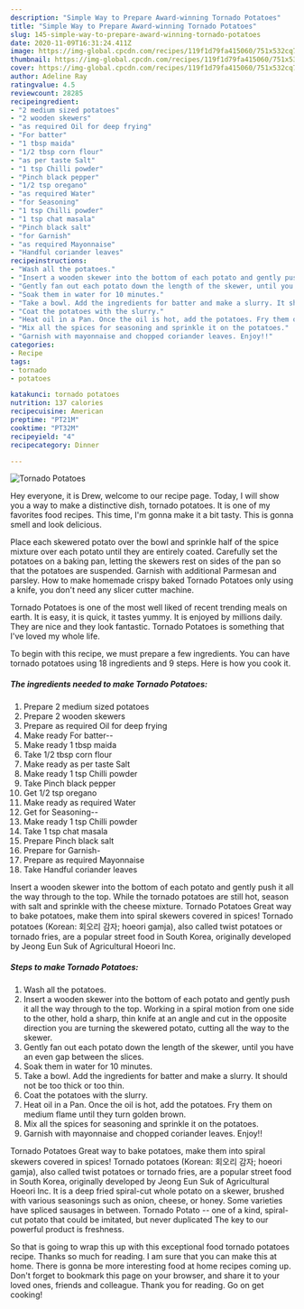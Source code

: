 ```yaml
---
description: "Simple Way to Prepare Award-winning Tornado Potatoes"
title: "Simple Way to Prepare Award-winning Tornado Potatoes"
slug: 145-simple-way-to-prepare-award-winning-tornado-potatoes
date: 2020-11-09T16:31:24.411Z
image: https://img-global.cpcdn.com/recipes/119f1d79fa415060/751x532cq70/tornado-potatoes-recipe-main-photo.jpg
thumbnail: https://img-global.cpcdn.com/recipes/119f1d79fa415060/751x532cq70/tornado-potatoes-recipe-main-photo.jpg
cover: https://img-global.cpcdn.com/recipes/119f1d79fa415060/751x532cq70/tornado-potatoes-recipe-main-photo.jpg
author: Adeline Ray
ratingvalue: 4.5
reviewcount: 28285
recipeingredient:
- "2 medium sized potatoes"
- "2 wooden skewers"
- "as required Oil for deep frying"
- "For batter"
- "1 tbsp maida"
- "1/2 tbsp corn flour"
- "as per taste Salt"
- "1 tsp Chilli powder"
- "Pinch black pepper"
- "1/2 tsp oregano"
- "as required Water"
- "for Seasoning"
- "1 tsp Chilli powder"
- "1 tsp chat masala"
- "Pinch black salt"
- "for Garnish"
- "as required Mayonnaise"
- "Handful coriander leaves"
recipeinstructions:
- "Wash all the potatoes."
- "Insert a wooden skewer into the bottom of each potato and gently push it all the way through to the top. Working in a spiral motion from one side to the other, hold a sharp, thin knife at an angle and cut in the opposite direction you are turning the skewered potato, cutting all the way to the skewer."
- "Gently fan out each potato down the length of the skewer, until you have an even gap between the slices."
- "Soak them in water for 10 minutes."
- "Take a bowl. Add the ingredients for batter and make a slurry. It should not be too thick or too thin."
- "Coat the potatoes with the slurry."
- "Heat oil in a Pan. Once the oil is hot, add the potatoes. Fry them on medium flame until they turn golden brown."
- "Mix all the spices for seasoning and sprinkle it on the potatoes."
- "Garnish with mayonnaise and chopped coriander leaves. Enjoy!!"
categories:
- Recipe
tags:
- tornado
- potatoes

katakunci: tornado potatoes 
nutrition: 137 calories
recipecuisine: American
preptime: "PT21M"
cooktime: "PT32M"
recipeyield: "4"
recipecategory: Dinner

---
```



![Tornado Potatoes](https://img-global.cpcdn.com/recipes/119f1d79fa415060/751x532cq70/tornado-potatoes-recipe-main-photo.jpg)

Hey everyone, it is Drew, welcome to our recipe page. Today, I will show you a way to make a distinctive dish, tornado potatoes. It is one of my favorites food recipes. This time, I'm gonna make it a bit tasty. This is gonna smell and look delicious.

Place each skewered potato over the bowl and sprinkle half of the spice mixture over each potato until they are entirely coated. Carefully set the potatoes on a baking pan, letting the skewers rest on sides of the pan so that the potatoes are suspended. Garnish with additional Parmesan and parsley. How to make homemade crispy baked Tornado Potatoes only using a knife, you don&#39;t need any slicer cutter machine.

Tornado Potatoes is one of the most well liked of recent trending meals on earth. It is easy, it is quick, it tastes yummy. It is enjoyed by millions daily. They are nice and they look fantastic. Tornado Potatoes is something that I've loved my whole life.


To begin with this recipe, we must prepare a few ingredients. You can have tornado potatoes using 18 ingredients and 9 steps. Here is how you cook it.

<!--inarticleads1-->

##### The ingredients needed to make Tornado Potatoes:

1. Prepare 2 medium sized potatoes
1. Prepare 2 wooden skewers
1. Prepare as required Oil for deep frying
1. Make ready For batter--
1. Make ready 1 tbsp maida
1. Take 1/2 tbsp corn flour
1. Make ready as per taste Salt
1. Make ready 1 tsp Chilli powder
1. Take Pinch black pepper
1. Get 1/2 tsp oregano
1. Make ready as required Water
1. Get for Seasoning--
1. Make ready 1 tsp Chilli powder
1. Take 1 tsp chat masala
1. Prepare Pinch black salt
1. Prepare for Garnish-
1. Prepare as required Mayonnaise
1. Take Handful coriander leaves


Insert a wooden skewer into the bottom of each potato and gently push it all the way through to the top. While the tornado potatoes are still hot, season with salt and sprinkle with the cheese mixture. Tornado Potatoes Great way to bake potatoes, make them into spiral skewers covered in spices! Tornado potatoes (Korean: 회오리 감자; hoeori gamja), also called twist potatoes or tornado fries, are a popular street food in South Korea, originally developed by Jeong Eun Suk of Agricultural Hoeori Inc. 

<!--inarticleads2-->

##### Steps to make Tornado Potatoes:

1. Wash all the potatoes.
1. Insert a wooden skewer into the bottom of each potato and gently push it all the way through to the top. Working in a spiral motion from one side to the other, hold a sharp, thin knife at an angle and cut in the opposite direction you are turning the skewered potato, cutting all the way to the skewer.
1. Gently fan out each potato down the length of the skewer, until you have an even gap between the slices.
1. Soak them in water for 10 minutes.
1. Take a bowl. Add the ingredients for batter and make a slurry. It should not be too thick or too thin.
1. Coat the potatoes with the slurry.
1. Heat oil in a Pan. Once the oil is hot, add the potatoes. Fry them on medium flame until they turn golden brown.
1. Mix all the spices for seasoning and sprinkle it on the potatoes.
1. Garnish with mayonnaise and chopped coriander leaves. Enjoy!!


Tornado Potatoes Great way to bake potatoes, make them into spiral skewers covered in spices! Tornado potatoes (Korean: 회오리 감자; hoeori gamja), also called twist potatoes or tornado fries, are a popular street food in South Korea, originally developed by Jeong Eun Suk of Agricultural Hoeori Inc. It is a deep fried spiral-cut whole potato on a skewer, brushed with various seasonings such as onion, cheese, or honey. Some varieties have spliced sausages in between. Tornado Potato -- one of a kind, spiral-cut potato that could be imitated, but never duplicated The key to our powerful product is freshness. 

So that is going to wrap this up with this exceptional food tornado potatoes recipe. Thanks so much for reading. I am sure that you can make this at home. There is gonna be more interesting food at home recipes coming up. Don't forget to bookmark this page on your browser, and share it to your loved ones, friends and colleague. Thank you for reading. Go on get cooking!
